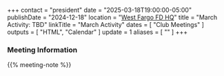 +++
contact = "president"
date = "2025-03-18T19:00:00-05:00"
publishDate = "2024-12-18"
location = "[West Fargo FD HQ](/places/west-fargo-fire-department-headquarters/)"
title = "March Activity: TBD"
linkTitle = "March Activity"
dates = [ "Club Meetings" ]
outputs = [ "HTML", "Calendar" ]
update = 1
aliases = [ "" ]
+++
### Meeting Information

{{% meeting-note %}}
